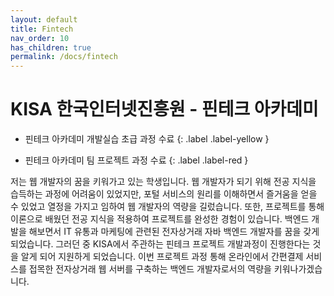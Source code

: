 ```yaml
---
layout: default
title: Fintech
nav_order: 10
has_children: true
permalink: /docs/fintech
---
```


# KISA 한국인터넷진흥원 - 핀테크 아카데미

- 핀테크 아카데미 개발실습 초급 과정 수료
{: .label .label-yellow }


-  핀테크 아카데미 팀 프로젝트 과정 수료
{: .label .label-red }


 저는 웹 개발자의 꿈을 키워가고 있는 학생입니다. 웹 개발자가 되기 위해 전공 지식을 습득하는 과정에 어려움이 있었지만, 포털 서비스의 원리를 이해하면서  즐거움을 얻을 수 있었고 열정을 가지고 임하여 웹 개발자의 역량을 길렀습니다. 또한, 프로젝트를 통해 이론으로 배웠던 전공 지식을 적용하여 프로젝트를 완성한 경험이 있습니다. 백엔드 개발을 해보면서 IT 유통과 마케팅에 관련된 전자상거래 자바 백엔드 개발자를 꿈을 갖게 되었습니다.
그러던 중 KISA에서 주관하는 핀테크 프로젝트 개발과정이 진행한다는 것을 알게 되어 지원하게 되었습니다. 이번 프로젝트 과정 통해 온라인에서 간편결제 서비스를 접목한 전자상거래 웹 서버를 구축하는 백엔드 개발자로서의 역량을 키워나가겠습니다.